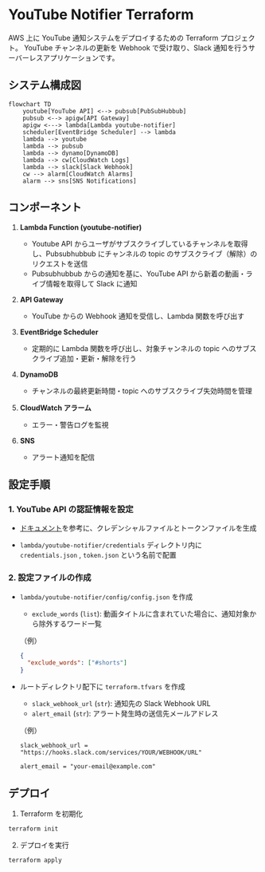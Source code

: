 # YouTube Notifier Terraform

AWS 上に YouTube 通知システムをデプロイするための Terraform プロジェクト。
YouTube チャンネルの更新を Webhook で受け取り、Slack 通知を行うサーバーレスアプリケーションです。

## システム構成図

```mermaid
flowchart TD
    youtube[YouTube API] <--> pubsub[PubSubHubbub]
    pubsub <--> apigw[API Gateway]
    apigw <---> lambda[Lambda youtube-notifier]
    scheduler[EventBridge Scheduler] --> lambda
    lambda --> youtube
    lambda --> pubsub
    lambda --> dynamo[DynamoDB]
    lambda --> cw[CloudWatch Logs]
    lambda --> slack[Slack Webhook]
    cw --> alarm[CloudWatch Alarms]
    alarm --> sns[SNS Notifications]
```

## コンポーネント

1. **Lambda Function (youtube-notifier)**

   - Youtube API からユーザがサブスクライブしているチャンネルを取得し、Pubsubhubbub にチャンネルの topic のサブスクライブ（解除）のリクエストを送信
   - Pubsubhubbub からの通知を基に、YouTube API から新着の動画・ライブ情報を取得して Slack に通知

2. **API Gateway**

   - YouTube からの Webhook 通知を受信し、Lambda 関数を呼び出す

3. **EventBridge Scheduler**

   - 定期的に Lambda 関数を呼び出し、対象チャンネルの topic へのサブスクライブ追加・更新・解除を行う

4. **DynamoDB**

   - チャンネルの最終更新時間・topic へのサブスクライブ失効時間を管理

5. **CloudWatch アラーム**

   - エラー・警告ログを監視

6. **SNS**
   - アラート通知を配信

## 設定手順

### 1. YouTube API の認証情報を設定

- [ドキュメント](https://developers.google.com/youtube/v3/quickstart/nodejs?hl=ja)を参考に、クレデンシャルファイルとトークンファイルを生成

- `lambda/youtube-notifier/credentials` ディレクトリ内に `credentials.json` , `token.json` という名前で配置

### 2. 設定ファイルの作成

- `lambda/youtube-notifier/config/config.json` を作成

  - `exclude_words` (`list`): 動画タイトルに含まれていた場合に、通知対象から除外するワード一覧

  （例）

  ```json
  {
    "exclude_words": ["#shorts"]
  }
  ```

- ルートディレクトリ配下に `terraform.tfvars` を作成

  - `slack_webhook_url` (`str`): 通知先の Slack Webhook URL
  - `alert_email` (`str`): アラート発生時の送信先メールアドレス

  （例）

  ```hcl
  slack_webhook_url = "https://hooks.slack.com/services/YOUR/WEBHOOK/URL"

  alert_email = "your-email@example.com"
  ```

## デプロイ

1. Terraform を初期化

```bash
terraform init
```

2. デプロイを実行

```bash
terraform apply
```
